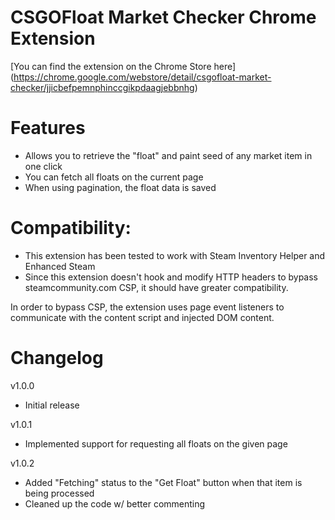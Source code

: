 # CSGOFloat Market Checker Chrome Extension

[You can find the extension on the Chrome Store here] (https://chrome.google.com/webstore/detail/csgofloat-market-checker/jjicbefpemnphinccgikpdaagjebbnhg)

# Features

* Allows you to retrieve the "float" and paint seed of any market item in one click
* You can fetch all floats on the current page
* When using pagination, the float data is saved

# Compatibility:
* This extension has been tested to work with Steam Inventory Helper and Enhanced Steam
* Since this extension doesn't hook and modify HTTP headers to bypass steamcommunity.com CSP, it should have greater compatibility.

In order to bypass CSP, the extension uses page event listeners to communicate with the content script and injected DOM content.

# Changelog

v1.0.0
* Initial release

v1.0.1
* Implemented support for requesting all floats on the given page

v1.0.2
* Added "Fetching" status to the "Get Float" button when that item is being processed
* Cleaned up the code w/ better commenting
